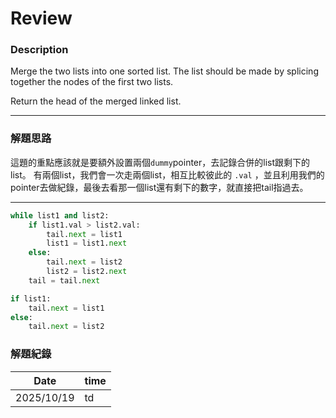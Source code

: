 # Review

### Description
Merge the two lists into one sorted list. The list should be made by splicing together the nodes of the first two lists.

Return the head of the merged linked list.

---

### 解題思路
這題的重點應該就是要額外設置兩個`dummy`pointer，去記錄合併的list跟剩下的list。
有兩個list，我們會一次走兩個list，相互比較彼此的 `.val` ，並且利用我們的pointer去做紀錄，最後去看那一個list還有剩下的數字，就直接把tail指過去。

---

```python
while list1 and list2:
	if list1.val > list2.val:
		tail.next = list1
		list1 = list1.next
	else:
		tail.next = list2
		list2 = list2.next
	tail = tail.next

if list1:
	tail.next = list1
else:
	tail.next = list2 
```

### 解題紀錄
| Date         | time  |
|--------------|-------|
| 2025/10/19   | td    | 
